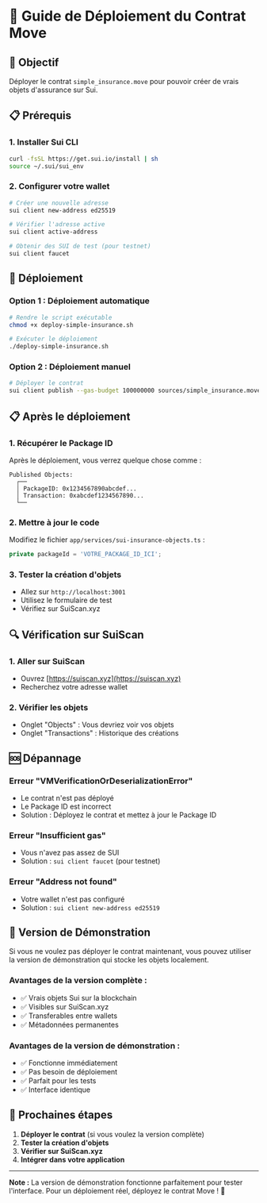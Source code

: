 # 🚀 Guide de Déploiement du Contrat Move

## 🎯 Objectif
Déployer le contrat `simple_insurance.move` pour pouvoir créer de vrais objets d'assurance sur Sui.

## 📋 Prérequis

### 1. **Installer Sui CLI**
```bash
curl -fsSL https://get.sui.io/install | sh
source ~/.sui/sui_env
```

### 2. **Configurer votre wallet**
```bash
# Créer une nouvelle adresse
sui client new-address ed25519

# Vérifier l'adresse active
sui client active-address

# Obtenir des SUI de test (pour testnet)
sui client faucet
```

## 🔧 Déploiement

### **Option 1 : Déploiement automatique**
```bash
# Rendre le script exécutable
chmod +x deploy-simple-insurance.sh

# Exécuter le déploiement
./deploy-simple-insurance.sh
```

### **Option 2 : Déploiement manuel**
```bash
# Déployer le contrat
sui client publish --gas-budget 100000000 sources/simple_insurance.move
```

## 📋 Après le déploiement

### 1. **Récupérer le Package ID**
Après le déploiement, vous verrez quelque chose comme :
```
Published Objects:
  ┌──
  │ PackageID: 0x1234567890abcdef...
  │ Transaction: 0xabcdef1234567890...
  └──
```

### 2. **Mettre à jour le code**
Modifiez le fichier `app/services/sui-insurance-objects.ts` :
```typescript
private packageId = 'VOTRE_PACKAGE_ID_ICI';
```

### 3. **Tester la création d'objets**
- Allez sur `http://localhost:3001`
- Utilisez le formulaire de test
- Vérifiez sur SuiScan.xyz

## 🔍 Vérification sur SuiScan

### 1. **Aller sur SuiScan**
- Ouvrez [https://suiscan.xyz](https://suiscan.xyz)
- Recherchez votre adresse wallet

### 2. **Vérifier les objets**
- Onglet "Objects" : Vous devriez voir vos objets
- Onglet "Transactions" : Historique des créations

## 🆘 Dépannage

### **Erreur "VMVerificationOrDeserializationError"**
- Le contrat n'est pas déployé
- Le Package ID est incorrect
- Solution : Déployez le contrat et mettez à jour le Package ID

### **Erreur "Insufficient gas"**
- Vous n'avez pas assez de SUI
- Solution : `sui client faucet` (pour testnet)

### **Erreur "Address not found"**
- Votre wallet n'est pas configuré
- Solution : `sui client new-address ed25519`

## 📱 Version de Démonstration

Si vous ne voulez pas déployer le contrat maintenant, vous pouvez utiliser la version de démonstration qui stocke les objets localement.

### **Avantages de la version complète :**
- ✅ Vrais objets Sui sur la blockchain
- ✅ Visibles sur SuiScan.xyz
- ✅ Transferables entre wallets
- ✅ Métadonnées permanentes

### **Avantages de la version de démonstration :**
- ✅ Fonctionne immédiatement
- ✅ Pas besoin de déploiement
- ✅ Parfait pour les tests
- ✅ Interface identique

## 🎯 Prochaines étapes

1. **Déployer le contrat** (si vous voulez la version complète)
2. **Tester la création d'objets**
3. **Vérifier sur SuiScan.xyz**
4. **Intégrer dans votre application**

---

**Note :** La version de démonstration fonctionne parfaitement pour tester l'interface. Pour un déploiement réel, déployez le contrat Move ! 🚀
